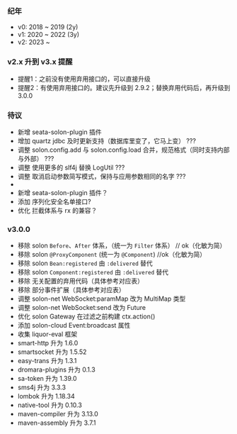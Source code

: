 ### 纪年

* v0: 2018 ~ 2019 (2y)
* v1: 2020 ~ 2022 (3y)
* v2: 2023 ~

### v2.x 升到 v3.x 提醒

* 提醒1：之前没有使用弃用接口的，可以直接升级 <br>
* 提醒2：有使用弃用接口的。建议先升级到 2.9.2；替换弃用代码后，再升级到 3.0.0


### 待议
* 新增 seata-solon-plugin 插件
* 增加 quartz jdbc 及时更新支持（数据库里变了，它马上变） ???
* 调整 solon.config.add 与 solon.config.load 合并，规范格式（同时支持内部与外部） ???
* 调整 使用更多的 slf4j 替换 LogUtil ???
* 调整 取消启动参数简写模式，保持与应用参数相同的名字 ???
* 
* 新增 seata-solon-plugin 插件？
* 添加 序列化安全名单接口?
* 优化 拦截体系与 rx 的兼容？

### v3.0.0

* 移除 solon `Before`、`After` 体系，（统一为 `Filter` 体系） // ok（化敏为简）
* 移除 solon `@ProxyComponent` (统一为 `@Component`) //ok（化敏为简）
* 移除 solon `Bean:registered` 由 `:delivered` 替代
* 移除 solon `Component:registered` 由  `:delivered` 替代
* 移除 无关配置的弃用代码（具体参考对应表）
* 移除 部分事件扩展（具体参考对应表）
* 调整 solon-net WebSocket:paramMap 改为 MultiMap 类型
* 调整 solon-net WebSocket:send 改为 Future<Void>
* 优化 solon Gateway 在过滤之前构建 ctx.action()
* 添加 solon-cloud Event:broadcast 属性
* 收集 liquor-eval 框架
* smart-http 升为 1.6.0
* smartsocket 升为 1.5.52
* easy-trans 升为 1.3.1
* dromara-plugins 升为 0.1.3
* sa-token 升为 1.39.0
* sms4j 升为 3.3.3
* lombok 升为 1.18.34
* native-tool 升为 0.10.3
* maven-compiler 升为 3.13.0
* maven-assembly 升为 3.7.1